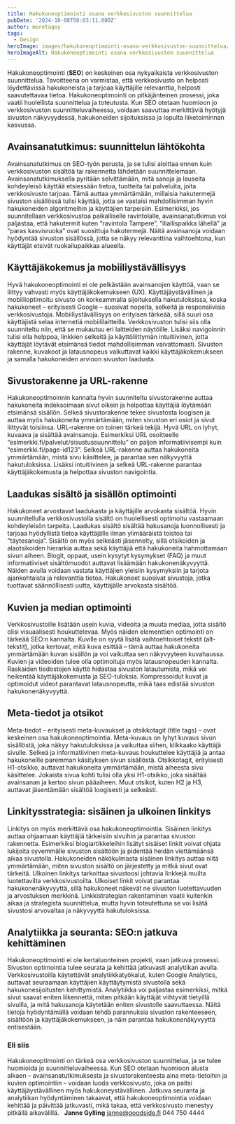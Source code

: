 ```yaml
---
title: Hakukoneoptimointi osana verkkosivuston suunnittelua
pubDate: '2024-10-08T08:03:11.000Z'
author: moretagoy
tags:
  - Design
heroImage: images/hakukoneoptimointi-osana-verkkosivuston-suunnittelua/featured.png
heroImageAlt: Hakukoneoptimointi osana verkkosivuston suunnittelua
---
```


Hakukoneoptimointi (**SEO**) on keskeinen osa nykyaikaista verkkosivuston suunnittelua. Tavoitteena on varmistaa, että verkkosivusto on helposti löydettävissä hakukoneista ja tarjoaa käyttäjille relevanttia, helposti saavutettavaa tietoa. Hakukoneoptimointi on pitkäjänteinen prosessi, joka vaatii huolellista suunnittelua ja toteutusta. Kun SEO otetaan huomioon jo verkkosivuston suunnitteluvaiheessa, voidaan saavuttaa merkittäviä hyötyjä sivuston näkyvyydessä, hakukoneiden sijoituksissa ja lopulta liiketoiminnan kasvussa.

## Avainsanatutkimus: suunnittelun lähtökohta

Avainsanatutkimus on SEO-työn perusta, ja se tulisi aloittaa ennen kuin verkkosivuston sisältöä tai rakennetta lähdetään suunnittelemaan. Avainsanatutkimuksella pyritään selvittämään, mitä sanoja ja lauseita kohdeyleisö käyttää etsiessään tietoa, tuotteita tai palveluita, joita verkkosivusto tarjoaa. Tämä auttaa ymmärtämään, millaisia hakutermejä sivuston sisällössä tulisi käyttää, jotta se vastaisi mahdollisimman hyvin hakukoneiden algoritmeihin ja käyttäjien tarpeisiin. Esimerkiksi, jos suunnitellaan verkkosivustoa paikalliselle ravintolalle, avainsanatutkimus voi paljastaa, että hakutermit kuten “ravintola Tampere”, “illallispaikka lähellä” ja “paras kasvisruoka” ovat suosittuja hakutermejä. Näitä avainsanoja voidaan hyödyntää sivuston sisällössä, jotta se näkyy relevanttina vaihtoehtona, kun käyttäjät etsivät ruokailupaikkaa alueella.

## Käyttäjäkokemus ja mobiiliystävällisyys

Hyvä hakukoneoptimointi ei ole pelkästään avainsanojen käyttöä, vaan se liittyy vahvasti myös käyttäjäkokemukseen (UX). Käyttäjäystävällinen ja mobiilioptimoitu sivusto on korkeammalla sijoituksella hakutuloksissa, koska hakukoneet – erityisesti Google – suosivat nopeita, selkeitä ja responsiivisia verkkosivustoja. Mobiiliystävällisyys on erityisen tärkeää, sillä suuri osa käyttäjistä selaa internetiä mobiililaitteilla. Verkkosivuston tulisi siis olla suunniteltu niin, että se mukautuu eri laitteiden näytöille. Lisäksi navigoinnin tulisi olla helppoa, linkkien selkeitä ja käyttöliittymän intuitiivinen, jotta käyttäjät löytävät etsimänsä tiedot mahdollisimman vaivattomasti. Sivuston rakenne, kuvakoot ja latausnopeus vaikuttavat kaikki käyttäjäkokemukseen ja samalla hakukoneiden arvioon sivuston laadusta.

## Sivustorakenne ja URL-rakenne

Hakukoneoptimoinnin kannalta hyvin suunniteltu sivustorakenne auttaa hakukoneita indeksoimaan sivut oikein ja helpottaa käyttäjiä löytämään etsimänsä sisällön. Selkeä sivustorakenne tekee sivustosta loogisen ja auttaa myös hakukoneita ymmärtämään, miten sivuston eri osiot ja sivut liittyvät toisiinsa. URL-rakenne on toinen tärkeä tekijä. Hyvä URL on lyhyt, kuvaava ja sisältää avainsanoja. Esimerkiksi URL osoitteelle “esimerkki.fi/palvelut/sisustussuunnittelu” on paljon informatiivisempi kuin “esimerkki.fi/page-id123”. Selkeä URL-rakenne auttaa hakukoneita ymmärtämään, mistä sivu käsittelee, ja parantaa sen näkyvyyttä hakutuloksissa. Lisäksi intuitiivinen ja selkeä URL-rakenne parantaa käyttäjäkokemusta ja helpottaa sivuston navigointia.

## Laadukas sisältö ja sisällön optimointi

Hakukoneet arvostavat laadukasta ja käyttäjille arvokasta sisältöä. Hyvin suunnitellulla verkkosivustolla sisältö on huolellisesti optimoitu vastaamaan kohdeyleisön tarpeita. Laadukas sisältö sisältää hakusanoja luonnollisesti ja tarjoaa hyödyllistä tietoa käyttäjälle ilman ylimääräistä toistoa tai ”täytesanoja”. Sisältö on myös selkeästi jäsennelty, sillä otsikoiden ja alaotsikoiden hierarkia auttaa sekä käyttäjiä että hakukoneita hahmottamaan sivun aiheen. Blogit, oppaat, usein kysytyt kysymykset (FAQ) ja muut informatiiviset sisältömuodot auttavat lisäämään hakukonenäkyvyyttä. Näiden avulla voidaan vastata käyttäjien yleisiin kysymyksiin ja tarjota ajankohtaista ja relevanttia tietoa. Hakukoneet suosivat sivustoja, jotka tuottavat säännöllisesti uutta, käyttäjälle arvokasta sisältöä.

## Kuvien ja median optimointi

Verkkosivustoille lisätään usein kuvia, videoita ja muuta mediaa, jotta sisältö olisi visuaalisesti houkuttelevaa. Myös näiden elementtien optimointi on tärkeää SEO:n kannalta. Kuville on syytä lisätä vaihtoehtoiset tekstit (alt-tekstit), jotka kertovat, mitä kuva esittää – tämä auttaa hakukoneita ymmärtämään kuvan sisällön ja voi vaikuttaa sen näkyvyyteen kuvahaussa. Kuvien ja videoiden tulee olla optimoituja myös latausnopeuden kannalta. Raskaiden tiedostojen käyttö hidastaa sivuston latautumista, mikä voi heikentää käyttäjäkokemusta ja SEO-tuloksia. Kompressoidut kuvat ja optimoidut videot parantavat latausnopeutta, mikä taas edistää sivuston hakukonenäkyvyyttä.

## Meta-tiedot ja otsikot

Meta-tiedot – erityisesti meta-kuvaukset ja otsikkotagit (title tags) – ovat keskeinen osa hakukoneoptimointia. Meta-kuvaus on lyhyt kuvaus sivun sisällöstä, joka näkyy hakutuloksissa ja vaikuttaa siihen, klikkaako käyttäjä sivulle. Selkeä ja informatiivinen meta-kuvaus houkuttelee käyttäjiä ja antaa hakukoneille paremman käsityksen sivun sisällöstä. Otsikkotagit, erityisesti H1-otsikko, auttavat hakukoneita ymmärtämään, mistä aiheesta sivu käsittelee. Jokaista sivua kohti tulisi olla yksi H1-otsikko, joka sisältää avainsanan ja kertoo sivun pääaiheen. Muut otsikot, kuten H2 ja H3, auttavat jäsentämään sisältöä loogisesti ja selkeästi.

## Linkitysstrategia: sisäinen ja ulkoinen linkitys

Linkitys on myös merkittävä osa hakukoneoptimointia. Sisäinen linkitys auttaa ohjaamaan käyttäjiä tärkeisiin sivuihin ja parantaa sivuston rakennetta. Esimerkiksi blogiartikkeleihin lisätyt sisäiset linkit voivat ohjata lukijoita syvemmälle sivuston sisältöön ja pidentää heidän viettämäänsä aikaa sivustolla. Hakukoneiden näkökulmasta sisäinen linkitys auttaa niitä ymmärtämään, miten sivuston sisältö on järjestetty ja mitkä sivut ovat tärkeitä. Ulkoinen linkitys tarkoittaa sivustoosi johtavia linkkejä muilta luotettavilta verkkosivustoilta. Ulkoiset linkit voivat parantaa hakukonenäkyvyyttä, sillä hakukoneet näkevät ne sivuston luotettavuuden ja arvostuksen merkkinä. Linkkistrategian rakentaminen vaatii kuitenkin aikaa ja strategista suunnittelua, mutta hyvin toteutettuna se voi lisätä sivustosi arvovaltaa ja näkyvyyttä hakutuloksissa.

## Analytiikka ja seuranta: SEO:n jatkuva kehittäminen

Hakukoneoptimointi ei ole kertaluonteinen projekti, vaan jatkuva prosessi. Sivuston optimointia tulee seurata ja kehittää jatkuvasti analytiikan avulla. Verkkosivustoilla käytettävät analytiikkatyökalut, kuten Google Analytics, auttavat seuraamaan käyttäjien käyttäytymistä sivustolla sekä hakukonesijoitusten kehittymistä. Analytiikka voi paljastaa esimerkiksi, mitkä sivut saavat eniten liikennettä, miten pitkään käyttäjät viihtyvät tietyillä sivuilla, ja mitä hakusanoja käytetään eniten sivustolle saavuttaessa. Näitä tietoja hyödyntämällä voidaan tehdä parannuksia sivuston rakenteeseen, sisältöön ja käyttäjäkokemukseen, ja näin parantaa hakukonenäkyvyyttä entisestään.

### Eli siis

Hakukoneoptimointi on tärkeä osa verkkosivuston suunnittelua, ja se tulee huomioida jo suunnitteluvaiheessa. Kun SEO otetaan huomioon alusta alkaen – avainsanatutkimuksesta ja sivustorakenteesta aina meta-tietoihin ja kuvien optimointiin – voidaan luoda verkkosivusto, joka on paitsi käyttäjäystävällinen myös hakukoneystävällinen. Jatkuva seuranta ja analytiikan hyödyntäminen takaavat, että hakukoneoptimointia voidaan kehittää ja päivittää jatkuvasti, mikä takaa, että verkkosivusto menestyy pitkällä aikavälillä.   **Janne Gylling** janne@goodside.fi 044 750 4444